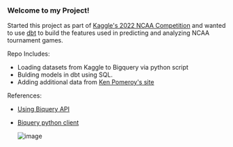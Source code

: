 ### Welcome to my Project!

Started this project as part of [Kaggle's 2022 NCAA Competition](https://www.kaggle.com/c/mens-march-mania-2022/data) and wanted to use [dbt](https://docs.getdbt.com/) to build the features used in predicting and analyzing NCAA tournament games. 

Repo Includes:

 - Loading datasets from Kaggle to Bigquery via python script
 - Bulding models in dbt using SQL.
 - Adding additional data from [Ken Pomeroy's site](https://kenpom.com/index.php?y=2002)
 
 References:
 - [Using Biquery
   API](https://cloud.google.com/bigquery/docs/quickstarts/quickstart-client-libraries)
- [Biquery python
   client](https://googleapis.dev/python/bigquery/latest/generated/google.cloud.bigquery.client.Client.html)
   
   
  ![image](https://github.com/cam-d/ncaa_dbt/data_lineage.JPEG)
